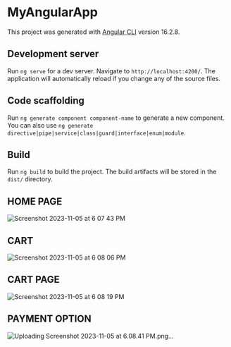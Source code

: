 # MyAngularApp

This project was generated with [Angular CLI](https://github.com/angular/angular-cli) version 16.2.8.

## Development server

Run `ng serve` for a dev server. Navigate to `http://localhost:4200/`. The application will automatically reload if you change any of the source files.

## Code scaffolding

Run `ng generate component component-name` to generate a new component. You can also use `ng generate directive|pipe|service|class|guard|interface|enum|module`.

## Build

Run `ng build` to build the project. The build artifacts will be stored in the `dist/` directory.

## HOME PAGE
![Screenshot 2023-11-05 at 6 07 43 PM](https://github.com/jessy521/e-commerce-angular/assets/77335488/12c11c62-93d6-4914-9c64-af3f4852ada7)

## CART
![Screenshot 2023-11-05 at 6 08 06 PM](https://github.com/jessy521/e-commerce-angular/assets/77335488/69491f6e-0202-4e62-bfa7-32eb7ef4b5ef)

## CART PAGE
![Screenshot 2023-11-05 at 6 08 19 PM](https://github.com/jessy521/e-commerce-angular/assets/77335488/9c998756-3970-4f48-b418-2daf2e29f667)

## PAYMENT OPTION
![Uploading Screenshot 2023-11-05 at 6.08.41 PM.png…]()

